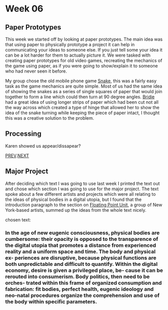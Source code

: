 # Week 06

## Paper Prototypes
This week we started off by looking at paper prototypes. The main idea was that using paper to physically prototype a project it can help in communicating your ideas to someone else. If you just tell some your idea it can be a lot harder for them to actually picture it. We were tasked with creating paper prototypes for old video games, recreating the mechanics of the game using paper, as if you were going to show/explain it to someone who had never seen it before.

My group chose the old mobile phone game [Snake](https://www.google.com/search?q=Snake+game+mobile+phone&rlz=1C5CHFA_enAU851AU851&sxsrf=ALeKk03md9sSEIoSHLgE4zUOIIgTSUVCZw:1601192988852&source=lnms&tbm=isch&sa=X&ved=2ahUKEwiIr8Ta7IjsAhU4wjgGHYnWAnYQ_AUoAXoECBIQAw&biw=1465&bih=1135), this was a fairly easy task as the game mechanics are quite simple. Most of us had the same idea of showing the snakes as a series of single squares of paper that would join together to form a line which could then turn at 90 degree angles. [Bridie](https://github.com/bridieotoole/codewords) had a great idea of using longer strips of paper which had been cut not all the way across which created a type of hinge that allowed her to show the idea of the snake turning while keeping the piece of paper intact, I thought this was a creative solution to the problem.

## Processing
Karen showed us appear/dissapear?

[PREV](https://github.com/HamishPayne/CODE-WORDS/edit/master/Classroom/Week-05).[NEXT](https://github.com/HamishPayne/CODE-WORDS/edit/master/Classroom/Week-07)

## Major Project
After deciding which text I was going to use last week I printed the text out and chose which section I was going to use for the major project. The text spoke about a few different artists and projects which were all relating to the ideas of physical bodies in a digital utopia, but I found that the introduction paragraph to the section on [Floating Point Unit](https://floating.pt/), a group of New York-based artists, summed up the ideas from the whole text nicely.

chosen text:
### In the age of new eugenic consciousness, physical bodies are cumbersome: their opacity is opposed to the transparence of the digital utopia that promotes a distance from experienced reality and a uniform space and time. The body and physical ex- periences are disruptive, because physical functions are both unpredictable and difficult to quantify. Within the digital economy, desire is given a privileged place, be- cause it can be rerouted into consumerism. Body politics, then need to be orches- trated within this frame of organized consumption and fabrication: fit bodies, perfect health, eugenic ideology and neo-natal procedures organize the comprehension and use of the body within specific parameters.
